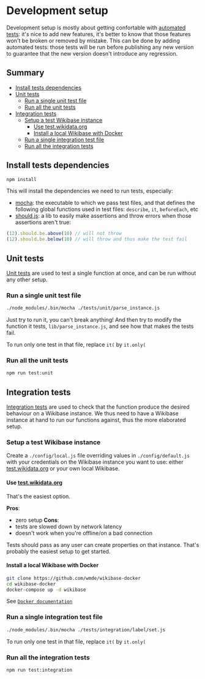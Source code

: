 # Development setup

Development setup is mostly about getting confortable with [automated tests](https://en.wikipedia.org/wiki/Test_automation): it's nice to add new features, it's better to know that those features won't be broken or removed by mistake. This can be done by adding automated tests: those tests will be run before publishing any new version to guarantee that the new version doesn't introduce any regression.

## Summary

<!-- START doctoc generated TOC please keep comment here to allow auto update -->
<!-- DON'T EDIT THIS SECTION, INSTEAD RE-RUN doctoc TO UPDATE -->


- [Install tests dependencies](#install-tests-dependencies)
- [Unit tests](#unit-tests)
  - [Run a single unit test file](#run-a-single-unit-test-file)
  - [Run all the unit tests](#run-all-the-unit-tests)
- [Integration tests](#integration-tests)
  - [Setup a test Wikibase instance](#setup-a-test-wikibase-instance)
    - [Use test.wikidata.org](#use-testwikidataorg)
    - [Install a local Wikibase with Docker](#install-a-local-wikibase-with-docker)
  - [Run a single integration test file](#run-a-single-integration-test-file)
  - [Run all the integration tests](#run-all-the-integration-tests)

<!-- END doctoc generated TOC please keep comment here to allow auto update -->

## Install tests dependencies
```sh
npm install
```
This will install the dependencies we need to run tests, especially:
* [mocha](https://mochajs.org/): the executable to which we pass test files, and that defines the following global functions used in test files: `describe`, `it`, `beforeEach`, etc
* [should.js](https://shouldjs.github.io/): a lib to easily make assertions and throw errors when those assertions aren't true:
```js
(12).should.be.above(10) // will not throw
(12).should.be.below(10) // will throw and thus make the test fail
```

## Unit tests
[Unit tests](https://en.wikipedia.org/wiki/Unit_testing) are used to test a single function at once, and can be run without any other setup.

### Run a single unit test file
```sh
./node_modules/.bin/mocha ./tests/unit/parse_instance.js
```
Just try to run it, you can't break anything! And then try to modify the function it tests, `lib/parse_instance.js`, and see how that makes the tests fail.

To run only one test in that file, replace `it(` by `it.only(`

### Run all the unit tests
```sh
npm run test:unit
```

## Integration tests
[Integration tests](https://en.wikipedia.org/wiki/Integration_testing) are used to check that the function produce the desired behaviour on a Wikibase instance. We thus need to have a Wikibase instance at hand to run our functions against, thus the more elaborated setup.

### Setup a test Wikibase instance

Create a `./config/local.js` file overriding values in `./config/default.js` with your credentials on the Wikibase instance you want to use: either [test.wikidata.org](https://test.wikidata.org) or your own local Wikibase.

#### Use [test.wikidata.org](https://test.wikidata.org)
That's the easiest option.

**Pros**:
  * zero setup
**Cons**:
  * tests are slowed down by network latency
  * doesn't work when you're offline/on a bad connection

Tests should pass as any user can create properties on that instance. That's probably the easiest setup to get started.

#### Install a local Wikibase with Docker

```sh
git clone https://github.com/wmde/wikibase-docker
cd wikibase-docker
docker-compose up -d wikibase
```

See [`Docker documentation`](https://docs.docker.com/compose/install/)

### Run a single integration test file
```sh
./node_modules/.bin/mocha ./tests/integration/label/set.js
```
To run only one test in that file, replace `it(` by `it.only(`

### Run all the integration tests
```sh
npm run test:integration
```
